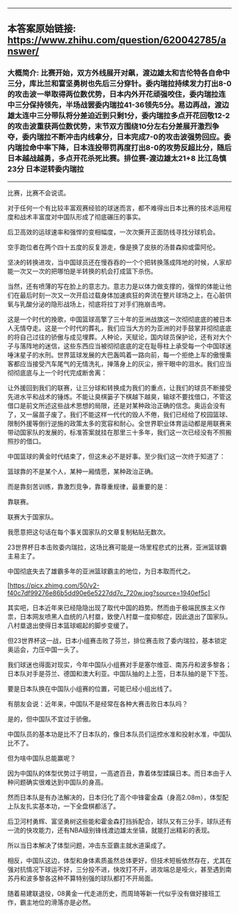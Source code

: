 ----------------------------------------
## 本答案原始链接: https://www.zhihu.com/question/620042785/answer/
### 大概简介: 比赛开始，双方外线展开对飙，渡边雄太和吉伦特各自命中三分，库比兰和富坚勇树也先后三分穿针。委内瑞拉持续发力打出8-0的攻击波一举取得两位数优势，日本内外开花顽强咬住，委内瑞拉连中三分保持领先，半场战罢委内瑞拉41-36领先5分。易边再战，渡边雄太连中三分带队将分差迫近到只剩1分，委内瑞拉多点开花回敬12-2的攻击波重获两位数优势，末节双方围绕10分左右分差展开激烈争夺，委内瑞拉不断冲击内线拿分，日本完成7-0的攻击波强势回应。委内瑞拉命中率下降，日本连投带罚再度打出8-0的攻势反超比分，随后日本越战越勇，多点开花杀死比赛。排位赛-渡边雄太21+8 比江岛慎23分 日本逆转委内瑞拉
----------------------------------------
比赛，比赛不会说谎。

对于任何一个有比较丰富观赛经验的球迷而言，都不难得出日本比赛的技术运用程度和战术丰富度对中国队形成了彻底碾压的事实。

后卫高效的运球速率和强悍的变相幅度，一次次撕开正面防线寻找分球机会。

空手跑位者在两个四十五度的反复游走，像是换了皮肤的汤普森抑或雷阿伦。

坚决的转换进攻，当中国球员还在慢吞吞的一个个把转换落成阵地的时候，人家却能一次又一次的把哪怕是半转换的机会打成篮下杀伤。

当然，还有喷薄的写在脸上的意志力。意志力是以体力做支撑的，强悍的体能让他们在最后时刻一次又一次开启过载身体加速疯狂的奔流在整片球场之上，在心脏供氧与乳酸分泌的隐形战场上，彻底将拉丁对手们拖崩击垮。

这是一个时代的挽歌，中国篮球高擎了三十年的亚洲战旗这一次彻彻底底的被日本人无情夺走。这是一个时代的葬礼，我们应当大方的为亚洲的对手鼓掌并彻彻底底的将自己过往的骄傲与成见埋葬。人种论，天赋论，国内球员保护论，还有对大个子与落阵地的迷信，这些东西应当被彻彻底底的定在耻辱柱上承受每一个中国球迷唾沫星子的水刑。世界篮球发展的大巴轰鸣着一路向前，每一个拒绝上车的傲慢乘客都应当接受汽车尾气的无情洗礼，掸落身上的灰尘，擦干眼中的泪水。我们应当彻彻底底与上一个时代完成断舍离：

让外援回到我们的联赛，让三分球和转换成为我们的重点，让我们的球员不断接受先进水平和战术的锤炼。不能让臭棋篓子下棋越下越臭，输球不要找借口，不管这借口是前文所述这些战术思想的局限，还是对某种政治正确的信念。奥运会没有了，又一届苗子废了。我们不能这样一代代的毁人不倦，我们已经给了校园篮球、限制外援等倒行逆施的政策太多的宽容和耐心。全世界职业体育运动都是用联赛来带动国家队的发展的，标准答案就挂在那里三十多年，我们这一次已经没有不照搬照抄的借口。

中国篮球的黄金时代结束了，但这未必不是好事。至少我们这一次终于知道了：

篮球靠的不是某个人，某种一厢情愿，某种政治正确。

而是靠刻苦训练，靠激烈竞争，靠尊重规律，最重要的是：

靠联赛。

联赛大于国家队。

我愿意把这句话在每个事关国家队的文章复制粘贴无数次。



23世界杯日本击败委内瑞拉，这场比赛可能是一场里程悲式的比赛，亚洲篮球霸主易主了。

中国彻底失去了雄霸多年的亚洲篮球霸主的地位，为日本取而代之。

[https://picx.zhimg.com/50/v2-f40c7df99276e86b5dd90e6e5227dd7c_720w.jpg?source=1940ef5c]

其实吧，日本近年来已经隐隐出现了取代中国的趋势。然而由于极端民族主义作祟，日本网友喷黑人血统的八村塁，致使八村塁一度抑郁症，因此退出了国家队。八村塁退出使得日本篮球崛起的脚步变缓了。

但23世界杯这一战，日本小组赛击败了芬兰，排位赛击败了委内瑞拉，基本锁定奥运会，力压中国一头了。

我们球迷也得面对现实，今年中国队小组赛对手是塞尔维亚、南苏丹和波多黎各；日本队对手是芬兰、德国和澳大利亚。中国队抽的上上签，日本队抽的是下下签。

要是日本队换在中国队小组赛的位置，可能已经小组出线了。

有朋友会说：近年来，中国队不是经常在各种大赛击败日本队吗？

是的，但中国队不宜过于骄傲。

中国队员的基本功是比不了日本队的，像日本队员们运控水准和投射水准，中国队比不了。

但为啥中国队总能赢呢？

因为中国队的体型优势过于明显，一高遮百丑，靠着体型蹂躏日本。而日本由于人种问题确实很难达到中国队的身高。

然而日本队是有办法解决的，日本归化了高个中锋霍金森（身高2.08m），体型配上队友扎实基本功，一下全盘棋都活了。

后卫河村勇辉、富坚勇树这些能和霍金森打挡拆配合，球队又有三分手，球队还有一流的快攻能力，还有NBA级别锋线渡边雄太坐镇，就能打出精彩的表现。

所以当日本解决了体型问题，冲击东亚霸主就水道渠成了。

相反，中国队这边，体型和身体素质虽然总体更好，但技术短板依然存在，尤其在强对抗情况下球运不好，三分投不进，快攻打不开，进攻端总是哑火，甚至遇到南苏丹和波多黎各这种不算特别强的球队都打不开局面。

随着易建联退役，08黄金一代走进历史，而周琦等新一代似乎没有做好接班工作，霸主地位的滑落亦是必然。